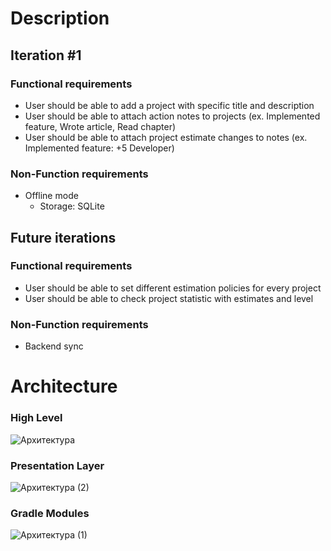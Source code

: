 # Description
## Iteration #1
### Functional requirements
* User should be able to add a project with specific title and description
* User should be able to attach action notes to projects (ex. Implemented feature, Wrote article, Read chapter)
* User should be able to attach project estimate changes to notes (ex. Implemented feature: +5 Developer)

### Non-Function requirements
* Offline mode
    * Storage: SQLite
  
## Future iterations
### Functional requirements
* User should be able to set different estimation policies for every project
* User should be able to check project statistic with estimates and level

### Non-Function requirements
* Backend sync

# Architecture
### High Level
![Архитектура](https://user-images.githubusercontent.com/29783574/172618324-839f967f-18b7-46d1-abdf-c901d95b7f2b.jpg)
### Presentation Layer
![Архитектура (2)](https://user-images.githubusercontent.com/29783574/172618605-ccf8ffbf-2888-424e-a642-f4341c06359e.jpg)
### Gradle Modules
![Архитектура (1)](https://user-images.githubusercontent.com/29783574/172618482-c99e9829-ceb5-4f96-87a7-61c8412a16a2.jpg)

